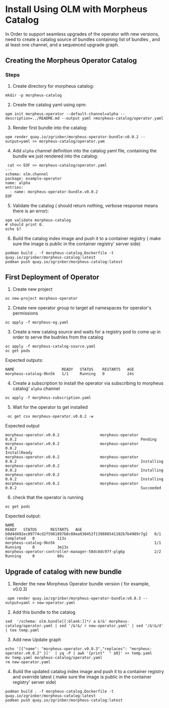 # Install Using OLM with Morpheus Catalog

In Order to support seamless upgrades of the operator with new versions, need to create a catalog source
of bundles containing list of bundles , and at least one channel, and a sequenced upgrade graph.


## Creating the Morpheus Operator Catalog

### Steps

1. Create directory for morpheus catalog:
```shell
mkdir -p morpheus-catalog
```

2. Create the catalog yaml using opm:
```shell
opm init morpheus-operator --default-channel=alpha --description=../README.md --output yaml >morpheus-catalog/operator.yaml
```

3. Render first bundle into the catalog:
```shell
opm render quay.io/zgrinber/morpheus-operator-bundle:v0.0.2 --output=yaml >> morpheus-catalog/operator.yam
```

4. Add `alpha` channel definition into the catalog yaml file, containing the bundle we just rendered into the catalog:
```shell
 cat << EOF >> morpheus-catalog/operator.yaml
---
schema: olm.channel
package: example-operator
name: alpha
entries:
  - name: morpheus-operator-bundle.v0.0.2
EOF
```

5. Validate the catalog ( should return nothing, verbose response means there is an error):
```shell
opm validate morpheus-catalog
# should print 0.
echo $?
```

6. Build the catalog index image and push it to a container registry ( make sure the image is public in the container registry' server side)
```shell
podman build . -f morpheus-catalog.Dockerfile -t quay.io/zgrinber/morpheus-catalog:latest
podman push quay.io/zgrinber/morpheus-catalog:latest
```

## First Deployment of Operator

1. Create new project
```shell
oc new-project morpheus-operator
```
2. Create new operator group to target all namespaces for operator's permissions
```shell
oc apply -f morpheus-og.yaml
```
3. Create a new catalog source and waits for a registry pod to come up in order to serve the budnles from the catalog
```shell
oc apply -f morpheus-catalog-source.yaml
oc get pods 
```
Expected outputs:
```shell
NAME                     READY   STATUS    RESTARTS   AGE
morpheus-catalog-9kn5k   1/1     Running   0          24s

```

4. Create a subscription to install the operator via subscribing to morpheus catalog' `alpha` channel
```shell
oc apply -f morpheus-subscription.yaml
```

5. Wait for the operator to get installed
```shell
 oc get csv morpheus-operator.v0.0.2 -w
```

Expected output
```shell
morpheus-operator.v0.0.2                  morpheus-operator                0.0.2                                                       Pending
morpheus-operator.v0.0.2                  morpheus-operator                0.0.2                                                       InstallReady
morpheus-operator.v0.0.2                  morpheus-operator                0.0.2                                                       Installing
morpheus-operator.v0.0.2                  morpheus-operator                0.0.2                                                       Installing
morpheus-operator.v0.0.2                  morpheus-operator                0.0.2                                                       Installing
morpheus-operator.v0.0.2                  morpheus-operator                0.0.2                                                       Succeeded
```
6. check that the operator is running
```shell
oc get pods
```
Expected output:
```shell
NAME                                                              READY   STATUS      RESTARTS   AGE
b0d4d492ec89774cd2f5981897b8c08ea938452f139888541102b7b4989r7g2   0/1     Completed   0          113s
morpheus-catalog-9kn5k                                            1/1     Running     0          3m13s
morpheus-operator-controller-manager-58dc8dc97f-plg6p             2/2     Running     0          88s
```
## Upgrade of catalog with new bundle

1. Render the new Morpheus Operator bundle version ( for example, v0.0.3)
```shell
 opm render quay.io/zgrinber/morpheus-operator-bundle:v0.0.3 --output=yaml > new-operator.yaml
```
2. Add this bundle to the catalog
```shell
sed  '/schema: olm.bundle[[:blank:]]*/ a &!&' morpheus-catalog/operator.yaml | sed '/&!&/ r new-operator.yaml' | sed '/&!&/d' | tee temp.yaml
```

3. Add new Update graph
```shell
echo '[{"name": "morpheus-operator.v0.0.3","replaces": "morpheus-operator.v0.0.2" }]'  | yq -P | awk '{print"  " $0}' >> temp.yaml
mv temp.yaml morpheus-catalog/operator.yaml
rm new-operator.yaml
```

4. Build the updated catalog index image and push it to a container registry and override latest ( make sure the image is public in the container registry' server side)
```shell
podman build . -f morpheus-catalog.Dockerfile -t quay.io/zgrinber/morpheus-catalog:latest
podman push quay.io/zgrinber/morpheus-catalog:latest
```